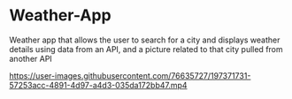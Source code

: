 # Weather-App
Weather app that allows the user to search for a city and displays weather details using data from an API, and a picture related to that city pulled from another API


https://user-images.githubusercontent.com/76635727/197371731-57253acc-4891-4d97-a4d3-035da172bb47.mp4

